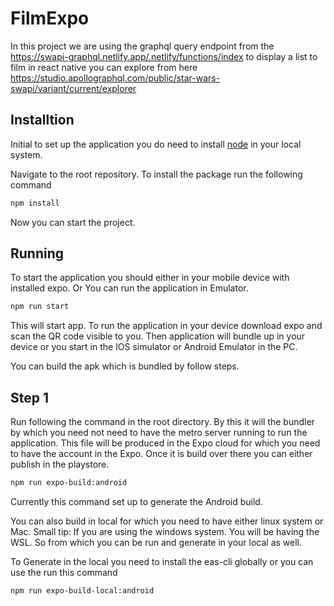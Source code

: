 # FilmExpo
In this project we are using the graphql query endpoint from the https://swapi-graphql.netlify.app/.netlify/functions/index to display a list to film in react native you can explore from here https://studio.apollographql.com/public/star-wars-swapi/variant/current/explorer

## Installtion

Initial to set up the application you do need to install [node](https://nodejs.org/en/download/) in your local system.

Navigate to the root repository.
To install the package run the following command
```bash
npm install 
```

Now you can start the project.

## Running
To start the application you should either in your mobile device with installed expo.
Or You can run the application in Emulator.
```bash
npm run start
```
This will start app. To run the application in your device download expo and scan the QR code visible to you. Then application will bundle up in your device or you start in the IOS simulator or Android Emulator in the PC.

You can build the apk which is bundled by follow steps.
## Step 1
Run following the command in the root directory. By this it will the bundler by which you need not need to have the metro server running to run the application.
This file will be produced in the Expo cloud for which you need to have the account in the Expo. Once it is build over there you can either publish in the playstore.
```bash
npm run expo-build:android
```
Currently this command set up to generate the Android build.

You can also build in local for which you need to have either linux system or Mac. 
Small tip: If you are using the windows system. You will be having the WSL. So from which you can be run and generate in your local as well. 

To Generate in the local you need to install the eas-cli globally or you can use the run this command
```bash
npm run expo-build-local:android
```
